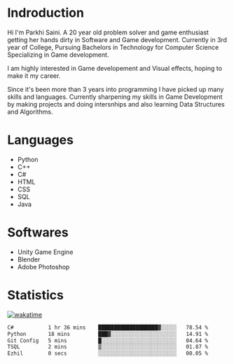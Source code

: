 # Indroduction
Hi I'm Parkhi Saini. A 20 year old problem solver and game enthusiast getting her hands dirty in Software and Game development. Currently in 3rd year of College, Pursuing Bachelors in Technology for Computer Science Specializing in Game development.

I am highly interested in Game developement and Visual effects, hoping to make it my career.

Since it's been more than 3 years into programming I have picked up many skills and languages. Currently sharpening my skills in Game Development by making projects and doing intersnhips and also learning Data Structures and Algorithms.

# Languages

- Python 
- C++
- C#
- HTML 
- CSS
- SQL
- Java

# Softwares

- Unity Game Engine
- Blender
- Adobe Photoshop

# Statistics
[![wakatime](https://wakatime.com/badge/user/659f56cf-9635-4f70-9140-7dbdc934cfec.svg)](https://wakatime.com/@659f56cf-9635-4f70-9140-7dbdc934cfec)
<!--START_SECTION:waka-->

```txt
C#           1 hr 36 mins    ███████████████████▓░░░░░   78.54 %
Python       18 mins         ███▓░░░░░░░░░░░░░░░░░░░░░   14.91 %
Git Config   5 mins          █░░░░░░░░░░░░░░░░░░░░░░░░   04.64 %
TSQL         2 mins          ▒░░░░░░░░░░░░░░░░░░░░░░░░   01.87 %
Ezhil        0 secs          ░░░░░░░░░░░░░░░░░░░░░░░░░   00.05 %
```

<!--END_SECTION:waka-->











